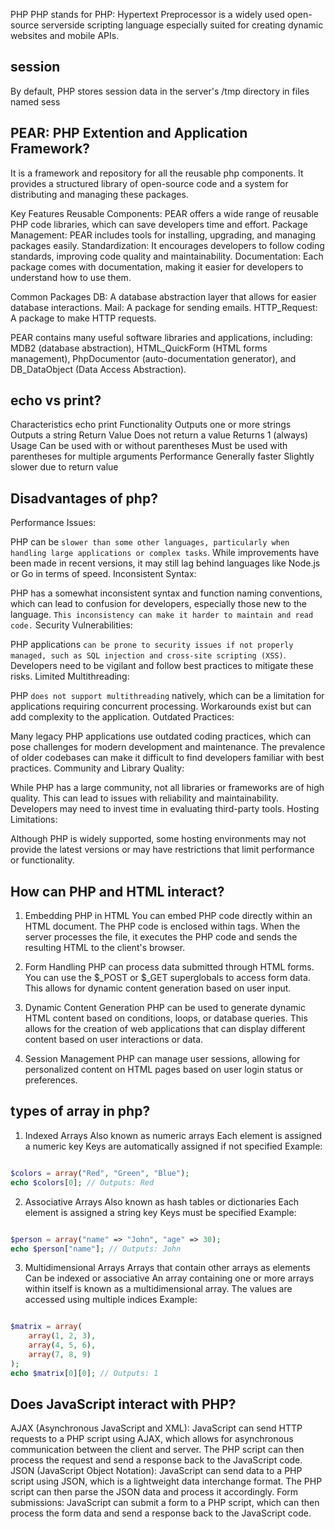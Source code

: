 PHP
PHP stands for PHP: Hypertext Preprocessor is a widely used open-source serverside scripting language especially suited for creating dynamic websites and mobile APIs.

## session 
By default, PHP stores session data in the server's /tmp directory in files named sess

## PEAR: PHP Extention and Application Framework?

It is a framework and repository for all the reusable php components.
It provides a structured library of open-source code and a system for distributing and managing these packages.

Key Features
Reusable Components: PEAR offers a wide range of reusable PHP code libraries, which can save developers time and effort.
Package Management: PEAR includes tools for installing, upgrading, and managing packages easily.
Standardization: It encourages developers to follow coding standards, improving code quality and maintainability.
Documentation: Each package comes with documentation, making it easier for developers to understand how to use them.

Common Packages
DB: A database abstraction layer that allows for easier database interactions.
Mail: A package for sending emails.
HTTP_Request: A package to make HTTP requests.

PEAR contains many useful software libraries and applications, including: MDB2 (database abstraction), HTML_QuickForm (HTML forms management), PhpDocumentor (auto-documentation generator), and DB_DataObject (Data Access Abstraction).

## echo vs print?

Characteristics	echo	print
Functionality	Outputs one or more strings	Outputs a string
Return Value	Does not return a value	Returns 1 (always)
Usage	Can be used with or without parentheses	Must be used with parentheses for multiple arguments
Performance	Generally faster	Slightly slower due to return value

## Disadvantages of php?
Performance Issues:

PHP can be `slower than some other languages, particularly when handling large applications or complex tasks`.
While improvements have been made in recent versions, it may still lag behind languages like Node.js or Go in terms of speed.
Inconsistent Syntax:

PHP has a somewhat inconsistent syntax and function naming conventions, which can lead to confusion for developers, especially those new to the language.
`This inconsistency can make it harder to maintain and read code.`
Security Vulnerabilities:

PHP applications `can be prone to security issues if not properly managed, such as SQL injection and cross-site scripting (XSS)`.
Developers need to be vigilant and follow best practices to mitigate these risks.
Limited Multithreading:

PHP `does not support multithreading` natively, which can be a limitation for applications requiring concurrent processing.
Workarounds exist but can add complexity to the application.
Outdated Practices:

Many legacy PHP applications use outdated coding practices, which can pose challenges for modern development and maintenance.
The prevalence of older codebases can make it difficult to find developers familiar with best practices.
Community and Library Quality:

While PHP has a large community, not all libraries or frameworks are of high quality. This can lead to issues with reliability and maintainability.
Developers may need to invest time in evaluating third-party tools.
Hosting Limitations:

Although PHP is widely supported, some hosting environments may not provide the latest versions or may have restrictions that limit performance or functionality.

##  How can PHP and HTML interact?

1. Embedding PHP in HTML
You can embed PHP code directly within an HTML document. The PHP code is enclosed within <?php ... ?> tags.
When the server processes the file, it executes the PHP code and sends the resulting HTML to the client's browser.

2. Form Handling
PHP can process data submitted through HTML forms. You can use the $_POST or $_GET superglobals to access form data.
This allows for dynamic content generation based on user input.

3. Dynamic Content Generation
PHP can be used to generate dynamic HTML content based on conditions, loops, or database queries.
This allows for the creation of web applications that can display different content based on user interactions or data.

4. Session Management
PHP can manage user sessions, allowing for personalized content on HTML pages based on user login status or preferences.

## types of array in php?

1. Indexed Arrays
Also known as numeric arrays
Each element is assigned a numeric key
Keys are automatically assigned if not specified
Example:

```php

$colors = array("Red", "Green", "Blue");
echo $colors[0]; // Outputs: Red
```

2. Associative Arrays
Also known as hash tables or dictionaries
Each element is assigned a string key
Keys must be specified
Example:

```php

$person = array("name" => "John", "age" => 30);
echo $person["name"]; // Outputs: John
```

3. Multidimensional Arrays
Arrays that contain other arrays as elements
Can be indexed or associative
An array containing one or more arrays within itself is known as a multidimensional array. The values are accessed using multiple indices
Example:

```php

$matrix = array(
    array(1, 2, 3),
    array(4, 5, 6),
    array(7, 8, 9)
);
echo $matrix[0][0]; // Outputs: 1
```

## Does JavaScript interact with PHP?

AJAX (Asynchronous JavaScript and XML): JavaScript can send HTTP requests to a PHP script using AJAX, which allows for asynchronous communication between the client and server. The PHP script can then process the request and send a response back to the JavaScript code.
JSON (JavaScript Object Notation): JavaScript can send data to a PHP script using JSON, which is a lightweight data interchange format. The PHP script can then parse the JSON data and process it accordingly.
Form submissions: JavaScript can submit a form to a PHP script, which can then process the form data and send a response back to the JavaScript code.